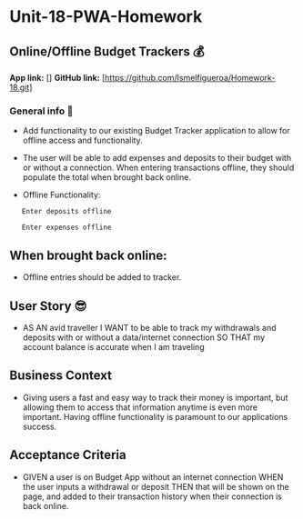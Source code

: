 # Unit-18-PWA-Homework

## Online/Offline Budget Trackers :moneybag:

**App link:** []
**GitHub link:** [https://github.com/Ismelfigueroa/Homework-18.git]

### General info :page_facing_up:

* Add functionality to our existing Budget Tracker application to allow for offline access and functionality.

* The user will be able to add expenses and deposits to their budget with or without a connection. When entering transactions offline, they should populate the total when brought back online.

* Offline Functionality:
```
   Enter deposits offline

   Enter expenses offline
```

## When brought back online:

  * Offline entries should be added to tracker.
  
## User Story :sunglasses:
* AS AN avid traveller
I WANT to be able to track my withdrawals and deposits with or without a data/internet connection
SO THAT my account balance is accurate when I am traveling

## Business Context

* Giving users a fast and easy way to track their money is important, but allowing them to access that information anytime is even more important. Having offline functionality is paramount to our applications success.

## Acceptance Criteria

* GIVEN a user is on Budget App without an internet connection
WHEN the user inputs a withdrawal or deposit
THEN that will be shown on the page, and added to their transaction history when their connection is back online.


